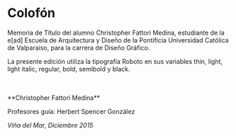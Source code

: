 # Colofón


Memoria de Título del alumno Christopher Fattori Medina, estudiante de la e[ad] Escuela de Arquitectura y Diseño de la Pontificia Universidad Católica de Valparaíso, para la carrera de Diseño Gráfico.

La presente edición utiliza la tipografía Roboto en sus variables thin, light, light italic, regular, bold, semibold y black.



<br/>
<br/>**Christopher Fattori Medina**

Profesores guía:  Herbert Spencer González

*Viña del Mar, Diciembre 2015*